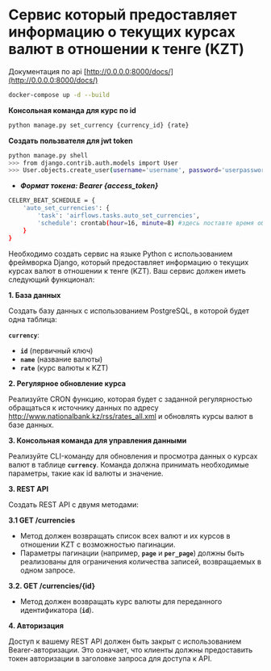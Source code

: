 # Сервис который предоставляет информацию о текущих курсах валют в отношении к тенге (KZT)

Документация по api [http://0.0.0.0:8000/docs/](http://0.0.0.0:8000/docs/)

```sh
docker-compose up -d --build
```

**Консольная команда для курс по id**
```sh
python manage.py set_currency {currency_id} {rate} 
```

**Создать пользвателя для jwt token**
```sh
python manage.py shell
>>> from django.contrib.auth.models import User
>>> User.objects.create_user(username='username', password='userpassword')
```

- ***Формат токена: Bearer {access_token}***

```sh
CELERY_BEAT_SCHEDULE = {
    'auto_set_currencies': {
        'task': 'airflows.tasks.auto_set_currencies',
        'schedule': crontab(hour=16, minute=8) #здесь поставте время обновление по Алматы
    }
}
```


Необходимо создать сервис на языке Python с использованием фреймворка Django, который предоставляет информацию о текущих курсах валют в отношении к тенге (KZT). Ваш сервис должен иметь следующий функционал:

**1. База данных**

Создать базу данных с использованием PostgreSQL, в которой будет одна таблица:

**`currency`**:

- **`id`** (первичный ключ)
- **`name`** (название валюты)
- **`rate`** (курс валюты к KZT)

**2. Регулярное обновление курса**

Реализуйте CRON функцию, которая будет с заданной регулярностью обращаться к источнику данных по адресу http://www.nationalbank.kz/rss/rates_all.xml и обновлять курсы валют в базе данных. 

**3. Консольная команда для управления данными**

Реализуйте CLI-команду для обновления и просмотра данных о курсах валют в таблице **`currency`**. Команда должна принимать необходимые параметры, такие как id валюты и значение.

**3. REST API**

Создать REST API с двумя методами:

**3.1 GET /currencies**

- Метод должен возвращать список всех валют и их курсов в отношении KZT с возможностью пагинации.
- Параметры пагинации (например, **`page`** и **`per_page`**) должны быть реализованы для ограничения количества записей, возвращаемых в одном запросе.

**3.2. GET /currencies/{id}**

- Метод должен возвращать курс валюты для переданного идентификатора (**`id`**).

**4. Авторизация**

Доступ к вашему REST API должен быть закрыт с использованием Bearer-авторизации. Это означает, что клиенты должны предоставить токен авторизации в заголовке запроса для доступа к API.
